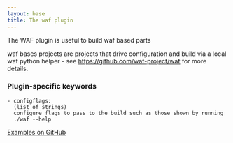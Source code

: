 ```yaml
---
layout: base
title: The waf plugin
---
```


The WAF plugin is useful to build waf based parts

waf bases projects are projects that drive configuration and build via
a local waf python helper - see https://github.com/waf-project/waf for more
details.

### Plugin-specific keywords

    - configflags:
      (list of strings)
      configure flags to pass to the build such as those shown by running
      ./waf --help

[Examples on GitHub](https://github.com/search?o=desc&q=filename%3Asnapcraft.yaml+%22plugin%3A+waf%22+&s=indexed&type=Code&utf8=%E2%9C%93)
